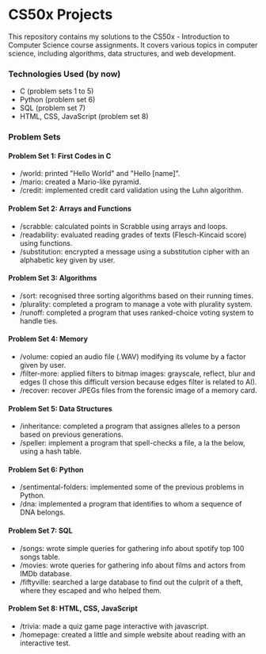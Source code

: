 # CS50x Projects

This repository contains my solutions to the CS50x - Introduction to Computer Science course assignments. It covers various topics in computer science, including algorithms, data structures, and web development.


### Technologies Used (by now)
- C (problem sets 1 to 5)
- Python (problem set 6)
- SQL (problem set 7)
- HTML, CSS, JavaScript (problem set 8)


### Problem Sets

#### Problem Set 1: First Codes in C
- /world: printed "Hello World" and "Hello [name]".
- /mario: created a Mario-like pyramid.
- /credit: implemented credit card validation using the Luhn algorithm.

#### Problem Set 2: Arrays and Functions
- /scrabble: calculated points in Scrabble using arrays and loops.
- /readability: evaluated reading grades of texts (Flesch-Kincaid score) using functions.
- /substitution: encrypted a message using a substitution cipher with an alphabetic key given by user.

#### Problem Set 3: Algorithms
- /sort: recognised three sorting algorithms based on their running times.
- /plurality: completed a program to manage a vote with plurality system.
- /runoff: completed a program that uses ranked-choice voting system to handle ties.

#### Problem Set 4: Memory
- /volume: copied an audio file (.WAV) modifying its volume by a factor given by user.
- /filter-more: applied filters to bitmap images: grayscale, reflect, blur and edges (I chose this difficult version because edges filter is related to AI).
- /recover: recover JPEGs files from the forensic image of a memory card.

#### Problem Set 5: Data Structures
- /inheritance: completed a program that assignes alleles to a person based on previous generations.
- /speller: implement a program that spell-checks a file, a la the below, using a hash table.

#### Problem Set 6: Python
- /sentimental-folders: implemented some of the previous problems in Python.
- /dna: implemented a program that identifies to whom a sequence of DNA belongs.

#### Problem Set 7: SQL
- /songs: wrote simple queries for gathering info about spotify top 100 songs table.
- /movies: wrote queries for gathering info about films and actors from IMDb database.
- /fiftyville: searched a large database to find out the culprit of a theft, where they escaped and who helped them.

#### Problem Set 8: HTML, CSS, JavaScript 
- /trivia: made a quiz game page interactive with javascript.
- /homepage: created a little and simple website about reading with an interactive test.